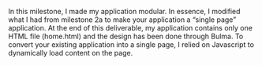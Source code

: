 In this milestone, I made my application modular. In essence, I modified what I had from
milestone 2a to make your application a “single page” application. At the end of this deliverable, my
application contains only one HTML file (home.html) and the design has been done through Bulma.
To convert your existing application into a single
page, I relied on Javascript to dynamically load content on the page. 
